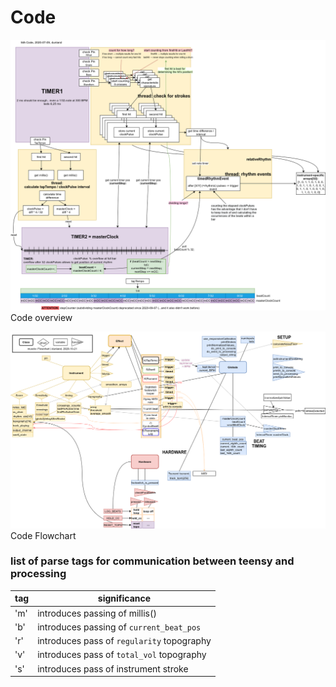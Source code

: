# Code

![Code overview](../Doc/MA_progress-Code.png)  
Code overview


![and Code Flowchart](../Doc/MA_progress-Flowchart.png)  
Code Flowchart

### list of parse tags for communication between teensy and processing

tag | significance
----|-------------
'm' | introduces passing of millis()
'b' | introduces passing of `current_beat_pos`
'r' | introduces pass of `regularity` topography
'v' | introduces pass of `total_vol` topography
's' | introduces pass of instrument stroke 
